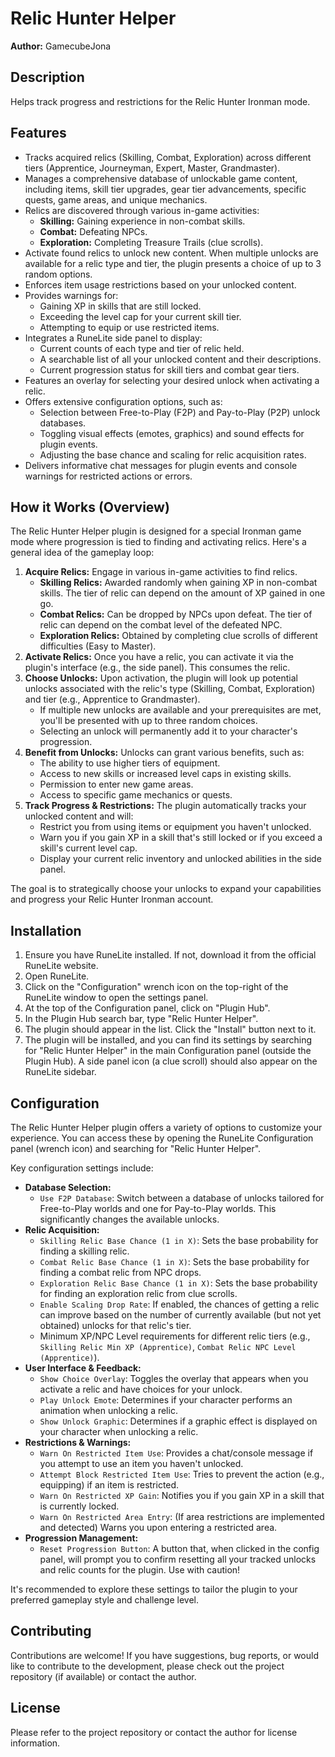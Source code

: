 # Relic Hunter Helper

**Author:** GamecubeJona

## Description

Helps track progress and restrictions for the Relic Hunter Ironman mode.

## Features

*   Tracks acquired relics (Skilling, Combat, Exploration) across different tiers (Apprentice, Journeyman, Expert, Master, Grandmaster).
*   Manages a comprehensive database of unlockable game content, including items, skill tier upgrades, gear tier advancements, specific quests, game areas, and unique mechanics.
*   Relics are discovered through various in-game activities:
    *   **Skilling:** Gaining experience in non-combat skills.
    *   **Combat:** Defeating NPCs.
    *   **Exploration:** Completing Treasure Trails (clue scrolls).
*   Activate found relics to unlock new content. When multiple unlocks are available for a relic type and tier, the plugin presents a choice of up to 3 random options.
*   Enforces item usage restrictions based on your unlocked content.
*   Provides warnings for:
    *   Gaining XP in skills that are still locked.
    *   Exceeding the level cap for your current skill tier.
    *   Attempting to equip or use restricted items.
*   Integrates a RuneLite side panel to display:
    *   Current counts of each type and tier of relic held.
    *   A searchable list of all your unlocked content and their descriptions.
    *   Current progression status for skill tiers and combat gear tiers.
*   Features an overlay for selecting your desired unlock when activating a relic.
*   Offers extensive configuration options, such as:
    *   Selection between Free-to-Play (F2P) and Pay-to-Play (P2P) unlock databases.
    *   Toggling visual effects (emotes, graphics) and sound effects for plugin events.
    *   Adjusting the base chance and scaling for relic acquisition rates.
*   Delivers informative chat messages for plugin events and console warnings for restricted actions or errors.

## How it Works (Overview)

The Relic Hunter Helper plugin is designed for a special Ironman game mode where progression is tied to finding and activating relics. Here's a general idea of the gameplay loop:

1.  **Acquire Relics:** Engage in various in-game activities to find relics.
    *   **Skilling Relics:** Awarded randomly when gaining XP in non-combat skills. The tier of relic can depend on the amount of XP gained in one go.
    *   **Combat Relics:** Can be dropped by NPCs upon defeat. The tier of relic can depend on the combat level of the defeated NPC.
    *   **Exploration Relics:** Obtained by completing clue scrolls of different difficulties (Easy to Master).
2.  **Activate Relics:** Once you have a relic, you can activate it via the plugin's interface (e.g., the side panel). This consumes the relic.
3.  **Choose Unlocks:** Upon activation, the plugin will look up potential unlocks associated with the relic's type (Skilling, Combat, Exploration) and tier (e.g., Apprentice to Grandmaster).
    *   If multiple new unlocks are available and your prerequisites are met, you'll be presented with up to three random choices.
    *   Selecting an unlock will permanently add it to your character's progression.
4.  **Benefit from Unlocks:** Unlocks can grant various benefits, such as:
    *   The ability to use higher tiers of equipment.
    *   Access to new skills or increased level caps in existing skills.
    *   Permission to enter new game areas.
    *   Access to specific game mechanics or quests.
5.  **Track Progress & Restrictions:** The plugin automatically tracks your unlocked content and will:
    *   Restrict you from using items or equipment you haven't unlocked.
    *   Warn you if you gain XP in a skill that's still locked or if you exceed a skill's current level cap.
    *   Display your current relic inventory and unlocked abilities in the side panel.

The goal is to strategically choose your unlocks to expand your capabilities and progress your Relic Hunter Ironman account.

## Installation

1.  Ensure you have RuneLite installed. If not, download it from the official RuneLite website.
2.  Open RuneLite.
3.  Click on the "Configuration" wrench icon on the top-right of the RuneLite window to open the settings panel.
4.  At the top of the Configuration panel, click on "Plugin Hub".
5.  In the Plugin Hub search bar, type "Relic Hunter Helper".
6.  The plugin should appear in the list. Click the "Install" button next to it.
7.  The plugin will be installed, and you can find its settings by searching for "Relic Hunter Helper" in the main Configuration panel (outside the Plugin Hub). A side panel icon (a clue scroll) should also appear on the RuneLite sidebar.

## Configuration

The Relic Hunter Helper plugin offers a variety of options to customize your experience. You can access these by opening the RuneLite Configuration panel (wrench icon) and searching for "Relic Hunter Helper".

Key configuration settings include:

*   **Database Selection:**
    *   `Use F2P Database`: Switch between a database of unlocks tailored for Free-to-Play worlds and one for Pay-to-Play worlds. This significantly changes the available unlocks.
*   **Relic Acquisition:**
    *   `Skilling Relic Base Chance (1 in X)`: Sets the base probability for finding a skilling relic.
    *   `Combat Relic Base Chance (1 in X)`: Sets the base probability for finding a combat relic from NPC drops.
    *   `Exploration Relic Base Chance (1 in X)`: Sets the base probability for finding an exploration relic from clue scrolls.
    *   `Enable Scaling Drop Rate`: If enabled, the chances of getting a relic can improve based on the number of currently available (but not yet obtained) unlocks for that relic's tier.
    *   Minimum XP/NPC Level requirements for different relic tiers (e.g., `Skilling Relic Min XP (Apprentice)`, `Combat Relic NPC Level (Apprentice)`).
*   **User Interface & Feedback:**
    *   `Show Choice Overlay`: Toggles the overlay that appears when you activate a relic and have choices for your unlock.
    *   `Play Unlock Emote`: Determines if your character performs an animation when unlocking a relic.
    *   `Show Unlock Graphic`: Determines if a graphic effect is displayed on your character when unlocking a relic.
*   **Restrictions & Warnings:**
    *   `Warn On Restricted Item Use`: Provides a chat/console message if you attempt to use an item you haven't unlocked.
    *   `Attempt Block Restricted Item Use`: Tries to prevent the action (e.g., equipping) if an item is restricted.
    *   `Warn On Restricted XP Gain`: Notifies you if you gain XP in a skill that is currently locked.
    *   `Warn On Restricted Area Entry`: (If area restrictions are implemented and detected) Warns you upon entering a restricted area.
*   **Progression Management:**
    *   `Reset Progression Button`: A button that, when clicked in the config panel, will prompt you to confirm resetting all your tracked unlocks and relic counts for the plugin. Use with caution!

It's recommended to explore these settings to tailor the plugin to your preferred gameplay style and challenge level.

## Contributing

Contributions are welcome! If you have suggestions, bug reports, or would like to contribute to the development, please check out the project repository (if available) or contact the author.

## License

Please refer to the project repository or contact the author for license information.
